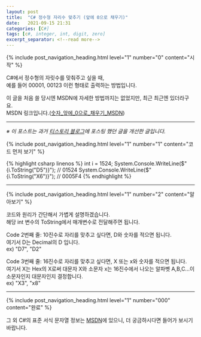 ```yaml
---
layout: post
title:  "C# 정수형 자리수 맞추기 (앞에 0으로 채우기)"
date:   2021-09-15 21:31
categories: [C#]
tags: [c#, integer, int, digit, zero]
excerpt_separator: <!--read more-->
---
```



<!-- header for toc -->
{% include post_navigation_heading.html level="1" number="0" content="시작" %}

C#에서 정수형의 자릿수를 맞춰주고 싶을 때,  
예를 들어 00001, 00123 이런 형태로 출력하는 방법입니다.
<!--read more-->

이 글을 처음 쓸 당시엔 MSDN에 자세한 방법까지는 없었지만, 최근 최근엔 있더라구요.  
MSDN 링크입니다.([숫자_앞에_0으로_채우기_MSDN][Pad-Number-Zeros-MSDN])

----

*※ 이 포스트는 과거 [티스토리 블로그][Origin-Tistory-Post]에 포스팅 했던 글을 개선한 글입니다.*


<!-- include for toc -->
{% include post_navigation_heading.html level="1" number="1" content="코드 먼저 보기" %}

{% highlight csharp linenos %}
int i = 1524;
System.Console.WriteLine($"{i.ToString("D5")}"); // 01524
System.Console.WriteLine($"{i.ToString("X6")}"); // 0005F4
{% endhighlight %}


----
<!-- include for toc -->
{% include post_navigation_heading.html level="1" number="2" content="알아보기" %}

코드와 원리가 간단해서 가볍게 설명하겠습니다.  
해당 int 변수의 ToString에서 매개변수로 전달해주면 됩니다.

Code 2번째 줄: 10진수로 자리를 맞추고 싶다면, D와 숫자를 적으면 됩니다.  
여기서 D는 Decimal의 D 입니다.  
ex) "D7", "D2"

Code 3번째 줄: 16진수로 자리를 맞추고 싶다면, X 또는 x와 숫자를 적으면 됩니다.  
여기서 X는 Hex의 X로써 대문자 X와 소문자 x는 16진수에서 나오는 알파벳 A,B,C...이 소문자인지 대문자인지 결정합니다.  
ex) "X3", "x8"


----
<!-- include for toc -->
{% include post_navigation_heading.html level="1" number="000" content="완료" %}

그 외 C#의 표준 서식 문자열 정보는 [MSDN][Standard-Numeric-Format-String-MSDN]에 있으니, 더 궁금하시다면 들어가 보시기 바랍니다.



[Origin-Tistory-Post]: https://gigong.tistory.com/3
[Pad-Number-Zeros-MSDN]: https://docs.microsoft.com/ko-kr/dotnet/standard/base-types/how-to-pad-a-number-with-leading-zeros
[Standard-Numeric-Format-String-MSDN]: https://docs.microsoft.com/ko-kr/dotnet/standard/base-types/standard-numeric-format-strings